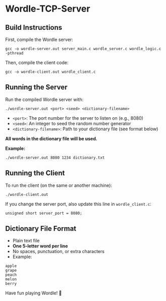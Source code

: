 # Wordle-TCP-Server

## Build Instructions

First, compile the Wordle server:
```
gcc -o wordle-server.out server_main.c wordle_server.c wordle_logic.c -pthread
```

Then, compile the client code:
```
gcc -o wordle-client.out wordle_client.c
```

## Running the Server

Run the compiled Wordle server with:
```
./wordle-server.out <port> <seed> <dictionary-filename>
```
- `<port>`: The port number for the server to listen on (e.g., 8080)
- `<seed>`: An integer to seed the random number generator
- `<dictionary-filename>`: Path to your dictionary file (see format below)

**All words in the dictionary file will be used.**

**Example:**
```
./wordle-server.out 8080 1234 dictionary.txt
```

## Running the Client

To run the client (on the same or another machine):
```
./wordle-client.out
```

If you change the server port, also update this line in `wordle_client.c`:
```
unsigned short server_port = 8080;
```

## Dictionary File Format
- Plain text file
- **One 5-letter word per line**
- No spaces, punctuation, or extra characters
- Example:
```
apple
grape
peach
melon
berry
```

Have fun playing Wordle! 🎉
